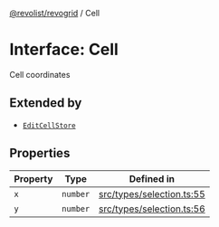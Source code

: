 [@revolist/revogrid](README.md) / Cell

# Interface: Cell

Cell coordinates

## Extended by

- [`EditCellStore`](Interface.EditCellStore.md)

## Properties

| Property | Type | Defined in |
| ------ | ------ | ------ |
| `x` | `number` | [src/types/selection.ts:55](https://github.com/revolist/revogrid/blob/179ef4790c9da8e1216f1005cb3571a276adbd08/src/types/selection.ts#L55) |
| `y` | `number` | [src/types/selection.ts:56](https://github.com/revolist/revogrid/blob/179ef4790c9da8e1216f1005cb3571a276adbd08/src/types/selection.ts#L56) |
